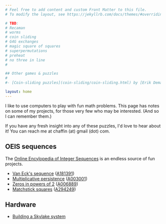 ```yaml
---
# Feel free to add content and custom Front Matter to this file.
# To modify the layout, see https://jekyllrb.com/docs/themes/#overriding-theme-defaults

# TBD:
# Recaman
# worms
# coin sliding
# G4G exchanges
# magic square of squares
# superpermutations
# preheat
# no three in line
#

## Other games & puzzles
#
#- [Coin-sliding puzzles](coin-sliding/coin-sliding.html) by [Erik Demaine](https://erikdemaine.org/)

layout: home
---
```


I like to use computers to play with fun math problems. This page has
notes on some of my projects, for those very few who may be
interested. (And so I can remember them.)

If you have any fresh insight into any of these puzzles, I'd love to
hear about it! You can reach me at chaffin (at) gmail (dot) com.

## OEIS sequences
The [Online Encylopedia of Integer Sequences](http://oeis.org) is an
endless source of fun projects.

- [Van Eck's sequence](vaneck/vaneck.html) ([A181391](https://oeis.org/A181391))
- [Multiplicative persistence](persistence/persistence.html) ([A003001](https://oeis.org/A003001))
- [Zeros in powers of 2](twozeros/twozeros.html) ([A006889](https://oeis.org/A006889))
- [Matchstick squares](matchsticks/matchsticks.html) ([A294249](https://oeis.org/A294249))

## Hardware

- [Building a Skylake system](skylake/skylake.html)
